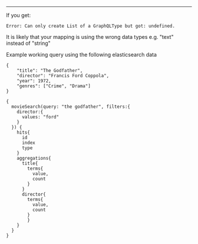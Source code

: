 ***
If you get:
```
Error: Can only create List of a GraphQLType but got: undefined.
```

It is likely that your mapping is using the wrong data types e.g. "text" instead of "string"


Example working query using the following elasticsearch data
```
{
    "title": "The Godfather",
    "director": "Francis Ford Coppola",
    "year": 1972,
    "genres": ["Crime", "Drama"]
}
```


```
{
  movieSearch(query: "the godfather", filters:{
    director:{
      values: "ford"
    }
  }) {
    hits{
      id
      index
      type
    }
    aggregations{
      title{
        terms{
          value,
          count
        }
      }
      director{
        terms{
          value,
          count
        }
    	}
    }
  }
}
```